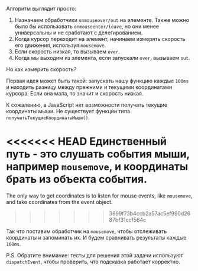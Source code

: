 
Алгоритм выглядит просто:
1. Назначаем обработчики `onmouseover/out` на элементе. Также можно было бы использовать `onmouseenter/leave`, но они менее универсальны и не сработают с делегированием.
2. Когда курсор переходит на элемент, начинаем измерять скорость его движения, используя `mousemove`.
3. Если скорость низкая, то вызываем `over`.
4. Когда мы выходим из элемента, если запускали `over`, вызываем `out`.

Но как измерить скорость?

Первая идея может быть такой: запускать нашу функцию каждые `100ms` и находить разницу между прежними и текущими координатами курсора. Если она мала, то значит и скорость низкая.

К сожалению, в JavaScript нет возможности получать текущие координаты мыши. Не существует функции типа `получитьТекущиеКоординатыМыши()`.

<<<<<<< HEAD
Единственный путь - это слушать события мыши, например `mousemove`, и координаты брать из объекта события.
=======
The only way to get coordinates is to listen for mouse events, like `mousemove`, and take coordinates from the event object.
>>>>>>> 3699f73b4ccb2a57ac5ef990d2687bf31ccf564c

Так что поставим обработчик на `mousemove`, чтобы отслеживать координаты и запоминать их. И будем сравнивать результаты каждые `100ms`.

P.S. Обратите внимание: тесты для решения этой задачи используют `dispatchEvent`, чтобы проверить, что подсказка работает корректно.
